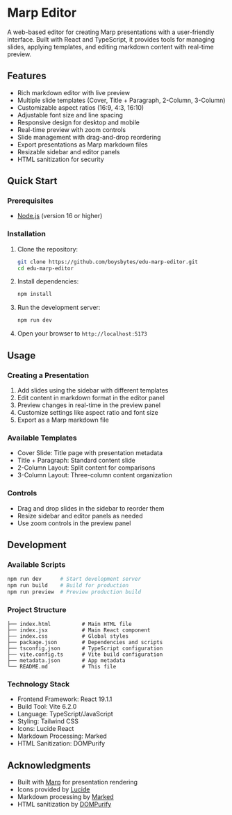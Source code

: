 # Marp Editor

A web-based editor for creating Marp presentations with a user-friendly interface. Built with React and TypeScript, it provides tools for managing slides, applying templates, and editing markdown content with real-time preview.

## Features

- Rich markdown editor with live preview
- Multiple slide templates (Cover, Title + Paragraph, 2-Column, 3-Column)
- Customizable aspect ratios (16:9, 4:3, 16:10)
- Adjustable font size and line spacing
- Responsive design for desktop and mobile
- Real-time preview with zoom controls
- Slide management with drag-and-drop reordering
- Export presentations as Marp markdown files
- Resizable sidebar and editor panels
- HTML sanitization for security

## Quick Start

### Prerequisites
- [Node.js](https://nodejs.org/) (version 16 or higher)

### Installation

1. Clone the repository:
   ```bash
   git clone https://github.com/boysbytes/edu-marp-editor.git
   cd edu-marp-editor
   ```

2. Install dependencies:
   ```bash
   npm install
   ```

3. Run the development server:
   ```bash
   npm run dev
   ```

4. Open your browser to `http://localhost:5173`

## Usage

### Creating a Presentation

1. Add slides using the sidebar with different templates
2. Edit content in markdown format in the editor panel
3. Preview changes in real-time in the preview panel
4. Customize settings like aspect ratio and font size
5. Export as a Marp markdown file

### Available Templates

- Cover Slide: Title page with presentation metadata
- Title + Paragraph: Standard content slide
- 2-Column Layout: Split content for comparisons
- 3-Column Layout: Three-column content organization

### Controls

- Drag and drop slides in the sidebar to reorder them
- Resize sidebar and editor panels as needed
- Use zoom controls in the preview panel

## Development

### Available Scripts

```bash
npm run dev      # Start development server
npm run build    # Build for production
npm run preview  # Preview production build
```

### Project Structure

```
├── index.html          # Main HTML file
├── index.jsx           # Main React component
├── index.css           # Global styles
├── package.json        # Dependencies and scripts
├── tsconfig.json       # TypeScript configuration
├── vite.config.ts      # Vite build configuration
├── metadata.json       # App metadata
└── README.md           # This file
```

### Technology Stack

- Frontend Framework: React 19.1.1
- Build Tool: Vite 6.2.0
- Language: TypeScript/JavaScript
- Styling: Tailwind CSS
- Icons: Lucide React
- Markdown Processing: Marked
- HTML Sanitization: DOMPurify

## Acknowledgments

- Built with [Marp](https://marp.app/) for presentation rendering
- Icons provided by [Lucide](https://lucide.dev/)
- Markdown processing by [Marked](https://marked.js.org/)
- HTML sanitization by [DOMPurify](https://github.com/cure53/DOMPurify)
